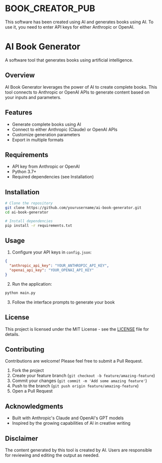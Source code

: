 # BOOK_CREATOR_PUB
This software has been created using AI and generates books using AI. To use it, you need to enter API keys for either Anthropic or OpenAI.
# AI Book Generator

A software tool that generates books using artificial intelligence.

## Overview

AI Book Generator leverages the power of AI to create complete books. This tool connects to Anthropic or OpenAI APIs to generate content based on your inputs and parameters.

## Features

- Generate complete books using AI
- Connect to either Anthropic (Claude) or OpenAI APIs
- Customize generation parameters
- Export in multiple formats

## Requirements

- API key from Anthropic or OpenAI
- Python 3.7+
- Required dependencies (see Installation)

## Installation

```bash
# Clone the repository
git clone https://github.com/yourusername/ai-book-generator.git
cd ai-book-generator

# Install dependencies
pip install -r requirements.txt
```

## Usage

1. Configure your API keys in `config.json`:
```json
{
  "anthropic_api_key": "YOUR_ANTHROPIC_API_KEY",
  "openai_api_key": "YOUR_OPENAI_API_KEY"
}
```

2. Run the application:
```bash
python main.py
```

3. Follow the interface prompts to generate your book

## License

This project is licensed under the MIT License - see the [LICENSE](LICENSE) file for details.

## Contributing

Contributions are welcome! Please feel free to submit a Pull Request.

1. Fork the project
2. Create your feature branch (`git checkout -b feature/amazing-feature`)
3. Commit your changes (`git commit -m 'Add some amazing feature'`)
4. Push to the branch (`git push origin feature/amazing-feature`)
5. Open a Pull Request

## Acknowledgments

- Built with Anthropic's Claude and OpenAI's GPT models
- Inspired by the growing capabilities of AI in creative writing

## Disclaimer

The content generated by this tool is created by AI. Users are responsible for reviewing and editing the output as needed.
